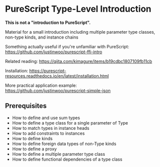 # PureScript Type-Level Introduction

**This is not a "introduction to PureScript".**

Material for a small introduction including multiple parameter type classes, non-type kinds, and instance chains

Something actually useful if you're unfamiliar with PureScript: <https://github.com/justinwoo/purescript-ffi-intro>

Related reading: <https://qiita.com/kimagure/items/b19cdbc1807109fb11cb>

Installation: <https://purescript-resources.readthedocs.io/en/latest/installation.html>

More practical application example: <https://github.com/justinwoo/purescript-simple-json>

## Prerequisites

* How to define and use sum types
* How to define a type class for a single parameter of Type
* How to match types in instance heads
* How to add constraints to instances
* How to define kinds
* How to define foreign data types of non-Type kinds
* How to define a proxy
* How to define a multiple parameter type class
* How to define functional dependencies of a type class
